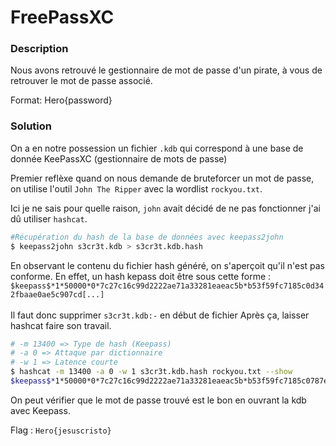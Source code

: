 # FreePassXC

### Description

Nous avons retrouvé le gestionnaire de mot de passe d'un pirate, à vous de retrouver le mot de passe associé.

Format: Hero{password}

### Solution

On a en notre possession un fichier `.kdb` qui correspond à une base de donnée KeePassXC (gestionnaire de mots de passe)

Premier reflèxe quand on nous demande de bruteforcer un mot de passe, on utilise l'outil `John The Ripper` avec la wordlist `rockyou.txt`.

Ici je ne sais pour quelle raison, `john` avait décidé de ne pas fonctionner j'ai dû utiliser `hashcat`.

```bash
#Récupération du hash de la base de données avec keepass2john
$ keepass2john s3cr3t.kdb > s3cr3t.kdb.hash
```

En observant le contenu du fichier hash généré, on s'aperçoit qu'il n'est pas conforme.
En effet, un hash kepass doit être sous cette forme :
`$keepass$*1*50000*0*7c27c16c99d2222ae71a33281eaeac5b*b53f59fc7185c0d342fbaae0ae5c907cd[...]`
<br/><br/>
Il faut donc supprimer `s3cr3t.kdb:-` en début de fichier
Après ça, laisser hashcat faire son travail.

```bash
# -m 13400 => Type de hash (Keepass)
# -a 0 => Attaque par dictionnaire
# -w 1 => Latence courte
$ hashcat -m 13400 -a 0 -w 1 s3cr3t.kdb.hash rockyou.txt --show
$keepass$*1*50000*0*7c27c16c99d2222ae71a33281eaeac5b*b53f59fc7185c0787e70ce4e4f226058b4a8844fa78b0f[...]:jesuscristo
```

On peut vérifier que le mot de passe trouvé est le bon en ouvrant la kdb avec Keepass.

Flag : `Hero{jesuscristo}`
